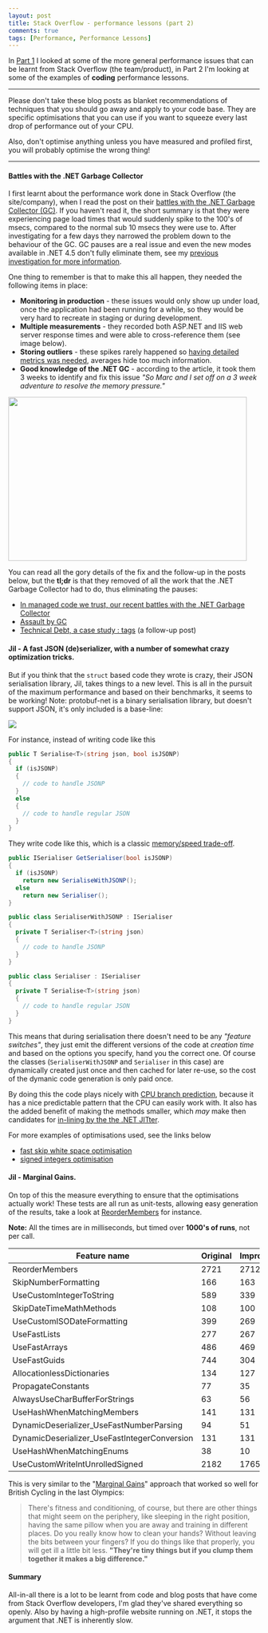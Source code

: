 ```yaml
---
layout: post
title: Stack Overflow - performance lessons (part 2)
comments: true
tags: [Performance, Performance Lessons]
---
```


In <a href="http://mattwarren.org/2014/09/01/stackoverflow-performance-lessons-part-1/" target="_blank">Part 1</a> I looked at some of the more general performance issues that can be learnt from Stack Overflow (the team/product), in Part 2 I'm looking at some of the examples of **coding** performance lessons.

---------------------------------------

Please don't take these blog posts as blanket recommendations of techniques that you should go away and apply to your code base. They are specific optimisations that you can use if you want to squeeze every last drop of performance out of your CPU. 

Also, don't optimise anything unless you have measured and profiled first, you will probably optimise the wrong thing!

---------------------------------------

#### **Battles with the .NET Garbage Collector**
I first learnt about the performance work done in Stack Overflow (the site/company), when I read the post on their <a href="http://samsaffron.com/archive/2011/10/28/in-managed-code-we-trust-our-recent-battles-with-the-net-garbage-collector" target="_blank">battles with the .NET Garbage Collector (GC)</a>. If you haven't read it, the short summary is that they were experiencing page load times that would suddenly spike to the 100's of msecs, compared to the normal sub 10 msecs they were use to. After investigating for a few days they narrowed the problem down to the behaviour of the GC. GC pauses are a real issue and even the new modes available in .NET 4.5 don't fully eliminate them, see my <a href="http://mattwarren.org/2014/06/23/measuring-the-impact-of-the-net-garbage-collector-an-update/" target="_blank">previous investigation for more information</a>.

One thing to remember is that to make this all happen, they needed the following items in place:

- **Monitoring in production** - these issues would only show up under load, once the application had been running for a while, so they would be very hard to recreate in staging or during development.
- **Multiple measurements** - they recorded both ASP.NET and IIS web server response times and were able to cross-reference them (see image below).
- **Storing outliers** - these spikes rarely happened so <a href="http://blog.serverfault.com/2011/07/25/a-non-foolish-consistency/" target="_blank">having detailed metrics was needed</a>, averages hide too much information. 
- **Good knowledge of the .NET GC** - according to the article, it took them 3 weeks to identify and fix this issue *"So Marc and I set off on a 3 week adventure to resolve the memory pressure."*

<a href="http://samsaffron.com/archive/2011/10/28/in-managed-code-we-trust-our-recent-battles-with-the-net-garbage-collector" target="_blank"><img src="http://discuss.samsaffron.com/uploads/default/33/d648623b9cb32f38.png" width="478" height="328" class="aligncenter" /></a>

You can read all the gory details of the fix and the follow-up in the posts below, but the **tl;dr** is that they removed of all the work that the .NET Garbage Collector had to do, thus eliminating the pauses:

- <a href="http://samsaffron.com/archive/2011/10/28/in-managed-code-we-trust-our-recent-battles-with-the-net-garbage-collector" target="_blank">In managed code we trust, our recent battles with the .NET Garbage Collector</a>
- <a href="http://blog.marcgravell.com/2011/10/assault-by-gc.html" target="_blank">Assault by GC</a>
- <a href="http://blog.marcgravell.com/2014/04/technical-debt-case-study-tags.html" target="_blank">Technical Debt, a case study : tags</a> (a follow-up post)


#### **Jil - A fast JSON (de)serializer, with a number of somewhat crazy optimization tricks.**
But if you think that the `struct` based code they wrote is crazy, their JSON serialisation library, Jil, takes things to a new level. This is all in the pursuit of the maximum performance and based on their benchmarks, it seems to be working!
Note: protobuf-net is a binary serialisation library, but doesn't support JSON, it's only included is a base-line:

<a href="https://github.com/kevin-montrose/Jil#deserialization" target="_blank"><img src="https://camo.githubusercontent.com/5da9a07d6cc6fcf41b1ea9f118f555ed1cb0cd86/687474703a2f2f692e696d6775722e636f6d2f4e58514f53386e2e706e67" class="aligncenter" /></a> 

For instance, instead of writing code like this
``` csharp
public T Serialise<T>(string json, bool isJSONP)
{
  if (isJSONP)
  {
    // code to handle JSONP
  }
  else 
  {
    // code to handle regular JSON
  }
}

```

They write code like this, which is a classic <a href="https://github.com/kevin-montrose/Jil#trade-memory-for-speed" target="_blank">memory/speed trade-off</a>. 

``` csharp
public ISerialiser GetSerialiser(bool isJSONP)
{
  if (isJSONP)
    return new SerialiseWithJSONP();
  else
    return new Serialiser();
}

public class SerialiserWithJSONP : ISerialiser
{
  private T Serialiser<T>(string json)
  {
    // code to handle JSONP  
  }
}

public class Serialiser : ISerialiser
{
  private T Serialise<T>(string json)
  {
    // code to handle regular JSON
  }
}
```

This means that during serialisation there doesn't need to be any *"feature switches"*, they just emit the different versions of the code at *creation time* and based on the options you specify, hand you the correct one. Of course the classes (`SerialiserWithJSONP` and `Serialiser` in this case) are dynamically created just once and then cached for later re-use, so the cost of the dymanic code generation is only paid once.

By doing this the code plays nicely with <a href="//stackoverflow.com/questions/11227809/why-is-processing-a-sorted-array-faster-than-an-unsorted-array/11227902#11227902">CPU branch prediction</a>, because it has a nice predictable pattern that the CPU can easily work with. It also has the added benefit of making the methods smaller, which *may* make then candidates for <a href="http://blogs.msdn.com/b/ericgu/archive/2004/01/29/64717.aspx" target="_blank">in-lining by the the .NET JITter</a>. 

For more examples of optimisations used, see the links below
- <a href="https://github.com/kevin-montrose/Jil/commit/de8d5d49722a0eb3b5f3791ee67f1d55c1d4e3a1" target="_blank">fast skip white space optimisation</a>
- <a href="https://github.com/kevin-montrose/Jil/commit/11e5dd8049225cb81352178517d55315b92705cf" target="_blank">signed integers optimisation</a>


#### **Jil - Marginal Gains.**
On top of this the measure everything to ensure that the optimisations actually work! These tests are all run as unit-tests, allowing easy generation of the results, take a look at <a href="https://github.com/kevin-montrose/Jil/blob/master/JilTests/SpeedProofTests.cs#L266" target="_blank">ReorderMembers</a> for instance.

**Note:** All the times are in milliseconds, but timed over **1000's of runs**, not per call.

| **Feature name** | **Original** | **Improved** | **Difference** |
|--------------|----------|----------|------------|
| ReorderMembers | 2721 | 2712 | 9 |
| SkipNumberFormatting | 166 | 163 | 3 |
| UseCustomIntegerToString |  589 | 339 | 250 |
| SkipDateTimeMathMethods | 108 | 100 | 8 |
| UseCustomISODateFormatting | 399 | 269 | 130 |
| UseFastLists | 277 | 267 |  10 |
| UseFastArrays | 486 | 469 | 17 |
| UseFastGuids | 744 | 304 | 440 |
| AllocationlessDictionaries | 134 | 127 | 7 |
| PropagateConstants | 77 | 35 |  42 |
| AlwaysUseCharBufferForStrings | 63 | 56 | 7 |
| UseHashWhenMatchingMembers | 141 | 131 | 10 |
| DynamicDeserializer_UseFastNumberParsing | 94 | 51 | 43 |
| DynamicDeserializer_UseFastIntegerConversion | 131 | 131 | 2 |
| UseHashWhenMatchingEnums | 38 | 10 | 28 |
| UseCustomWriteIntUnrolledSigned | 2182 | 1765 | 417 |

This is very similar to the "<a href="http://www.bbc.co.uk/sport/0/olympics/19174302" target="_blank">Marginal Gains</a>" approach that worked so well for British Cycling in the last Olympics:

> There's fitness and conditioning, of course, but there are other things that might seem on the periphery, like sleeping in the right position, having the same pillow when you are away and training in different places. 
> Do you really know how to clean your hands? Without leaving the bits between your fingers? If you do things like that properly, you will get ill a little bit less.
> **"They're tiny things but if you clump them together it makes a big difference."**


#### **Summary**
All-in-all there is a lot to be learnt from code and blog posts that have come from Stack Overflow developers, I'm glad they've shared everything so openly. Also by having a high-profile website running on .NET, it stops the argument that .NET is inherently slow.